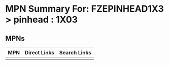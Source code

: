 



# MPN Summary For: FZEPINHEAD1X3 > pinhead : 1X03

## MPNs
  

|MPN|Direct Links|Search Links|
| :--- | :--- | :--- |
||||
